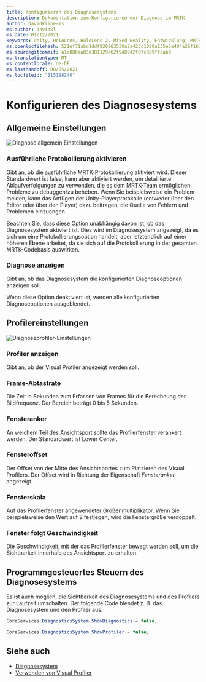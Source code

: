 ```yaml
---
title: Konfigurieren des Diagnosesystems
description: Dokumentation zum Konfigurieren der Diagnose im MRTK
author: davidkline-ms
ms.author: davidkl
ms.date: 01/12/2021
keywords: Unity, HoloLens, HoloLens 2, Mixed Reality, Entwicklung, MRTK,
ms.openlocfilehash: 521ef71abd1ddf920863530a2a423c1080a135e5a404a26f1611fc14f92c2796
ms.sourcegitcommit: a1c086aa83d381129e62f9d8942f0fc889ffcab0
ms.translationtype: MT
ms.contentlocale: de-DE
ms.lasthandoff: 08/05/2021
ms.locfileid: "115198240"
---
```

# <a name="configuring-the-diagnostics-system"></a>Konfigurieren des Diagnosesystems

## <a name="general-settings"></a>Allgemeine Einstellungen

![Diagnose allgemein Einstellungen](../images/diagnostics/DiagnosticsGeneralSettings.png)

### <a name="enable-verbose-logging"></a>Ausführliche Protokollierung aktivieren

Gibt an, ob die ausführliche MRTK-Protokollierung aktiviert wird. Dieser Standardwert ist false, kann aber aktiviert werden, um detaillierte Ablaufverfolgungen zu verwenden, die es dem MRTK-Team ermöglichen, Probleme zu debuggen/zu beheben. Wenn Sie beispielsweise ein Problem melden, kann das Anfügen der Unity-Playerprotokolle (entweder über den Editor oder über den Player) dazu beitragen, die Quelle von Fehlern und Problemen einzuengen.

Beachten Sie, dass diese Option unabhängig davon ist, ob das Diagnosesystem aktiviert ist. Dies wird im Diagnosesystem angezeigt, da es sich um eine Protokollierungsoption handelt, aber letztendlich auf einer höheren Ebene arbeitet, da sie sich auf die Protokollierung in der gesamten MRTK-Codebasis auswirken.

### <a name="show-diagnostics"></a>Diagnose anzeigen

Gibt an, ob das Diagnosesystem die konfigurierten Diagnoseoptionen anzeigen soll.

Wenn diese Option deaktiviert ist, werden alle konfigurierten Diagnoseoptionen ausgeblendet.

## <a name="profiler-settings"></a>Profilereinstellungen

![Diagnoseprofiler-Einstellungen](../images/diagnostics/DiagnosticsProfilerSettings.png)

### <a name="show-profiler"></a>Profiler anzeigen

Gibt an, ob der Visual Profiler angezeigt werden soll.

### <a name="frame-sample-rate"></a>Frame-Abtastrate

Die Zeit in Sekunden zum Erfassen von Frames für die Berechnung der Bildfrequenz. Der Bereich beträgt 0 bis 5 Sekunden.

### <a name="window-anchor"></a>Fensteranker

An welchem Teil des Ansichtsport sollte das Profilerfenster verankert werden. Der Standardwert ist Lower Center.

### <a name="window-offset"></a>Fensteroffset

Der Offset von der Mitte des Ansichtsportes zum Platzieren des Visual Profilers. Der Offset wird in Richtung der Eigenschaft *Fensteranker* angezeigt.

### <a name="window-scale"></a>Fensterskala

Auf das Profilerfenster angewendeter Größenmultiplikator. Wenn Sie beispielsweise den Wert auf 2 festlegen, wird die Fenstergröße verdoppelt.

### <a name="window-follow-speed"></a>Fenster folgt Geschwindigkeit

Die Geschwindigkeit, mit der das Profilerfenster bewegt werden soll, um die Sichtbarkeit innerhalb des Ansichtsport zu erhalten.

## <a name="programmatically-controlling-the-diagnostics-system"></a>Programmgesteuertes Steuern des Diagnosesystems

Es ist auch möglich, die Sichtbarkeit des Diagnosesystems und des Profilers zur Laufzeit umschalten. Der folgende Code blendet z. B. das Diagnosesystem und den Profiler aus.

```c#
CoreServices.DiagnosticsSystem.ShowDiagnostics = false;

CoreServices.DiagnosticsSystem.ShowProfiler = false;
```

## <a name="see-also"></a>Siehe auch

- [Diagnosesystem](diagnostics-system-getting-started.md)
- [Verwenden von Visual Profiler](using-visual-profiler.md)
